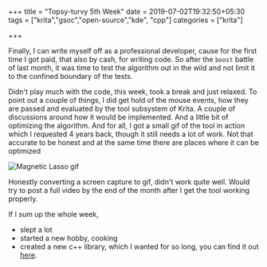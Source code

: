 +++
title = "Topsy-turvy 5th Week"
date = 2019-07-02T19:32:50+05:30
tags = ["krita","gsoc","open-source","kde", "cpp"]
categories = ["krita"]

+++

Finally, I can write myself off as a professional developer, cause for the first time I got paid, that also by cash, for writing code. So after the `boost` battle of last month, it was time to test the algorithm out in the wild and not limit it to the confined boundary of the tests.

Didn't play much with the code, this week, took a break and just relaxed. To point out a couple of things, I did get hold of the mouse events, how they are passed and evaluated by the tool subsystem of Krita. A couple of discussions around how it would be implemented. And a little bit of optimizing the algorithm. And for all, I got a small gif of the tool in action which I requested 4 years back, though it still needs a lot of work. Not that accurate to be honest and at the same time there are places where it can be optimized

![Magnetic Lasso gif](/img/mlasso1.gif)

Honestly converting a screen capture to gif, didn't work quite well. Would try to post a full video by the end of the month after I get the tool working properly.

If I sum up the whole week,

- slept a lot
- started a new hobby, cooking
- created a new c++ library, which I wanted for so long, you can find it out [here](https://github.com/hellozee/errors).